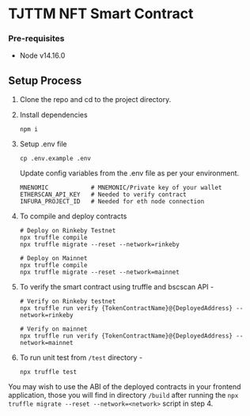 # TJTTM NFT Smart Contract

### Pre-requisites

* Node v14.16.0

## Setup Process

1. Clone the repo and cd to the project directory.

2. Install dependencies
    ```
    npm i
    ```

3. Setup .env file
    ```
    cp .env.example .env
    ```
    Update config variables from the .env file as per your environment.
    ```
    MNENOMIC            # MNEMONIC/Private key of your wallet
    ETHERSCAN_API_KEY   # Needed to verify contract
    INFURA_PROJECT_ID   # Needed for eth node connection
    ```

4. To compile and deploy contracts
    ```
    # Deploy on Rinkeby Testnet
    npx truffle compile
    npx truffle migrate --reset --network=rinkeby

    # Deploy on Mainnet
    npx truffle compile
    npx truffle migrate --reset --network=mainnet
    ```

5. To verify the smart contract using truffle and bscscan API -
    ```
    # Verify on Rinkeby testnet
    npx truffle run verify {TokenContractName}@{DeployedAddress} --network=rinkeby

    # Verify on mainnet
    npx truffle run verify {TokenContractName}@{DeployedAddress} --network=mainnet
    ```

5. To run unit test from `/test` directory -
    ```
    npx truffle test
    ```

You may wish to use the ABI of the deployed contracts in your frontend application, those you will find in directory `/build` after running the `npx truffle migrate --reset --network=<network>` script in step 4.

